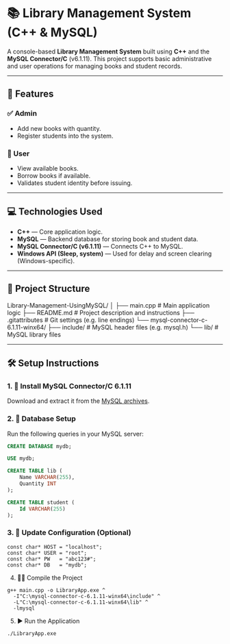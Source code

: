 # 📚 Library Management System (C++ & MySQL)

A console-based **Library Management System** built using **C++** and the **MySQL Connector/C** (v6.1.11). This project supports basic administrative and user operations for managing books and student records.

---

## 🚀 Features

### ✅ Admin
- Add new books with quantity.
- Register students into the system.

### 👥 User
- View available books.
- Borrow books if available.
- Validates student identity before issuing.

---

## 💻 Technologies Used

- **C++** — Core application logic.
- **MySQL** — Backend database for storing book and student data.
- **MySQL Connector/C (v6.1.11)** — Connects C++ to MySQL.
- **Windows API (Sleep, system)** — Used for delay and screen clearing (Windows-specific).

---

## 📂 Project Structure
Library-Management-UsingMySQL/
│
├── main.cpp # Main application logic
├── README.md # Project description and instructions
├── .gitattributes # Git settings (e.g. line endings)
└── mysql-connector-c-6.1.11-winx64/
├── include/ # MySQL header files (e.g. mysql.h)
└── lib/ # MySQL library files

---

## 🛠️ Setup Instructions

### 1. 🔽 Install MySQL Connector/C 6.1.11

Download and extract it from the [MySQL archives](https://downloads.mysql.com/archives/c-c/).

### 2. 🧱 Database Setup

Run the following queries in your MySQL server:

```sql
CREATE DATABASE mydb;

USE mydb;

CREATE TABLE lib (
    Name VARCHAR(255),
    Quantity INT
);

CREATE TABLE student (
    Id VARCHAR(255)
);
```
### 3. 🧾 Update Configuration (Optional)
```
const char* HOST = "localhost";
const char* USER = "root";
const char* PW   = "abc123#";
const char* DB   = "mydb";
```
4. 🧑‍💻 Compile the Project
```
g++ main.cpp -o LibraryApp.exe ^
  -I"C:\mysql-connector-c-6.1.11-winx64\include" ^
  -L"C:\mysql-connector-c-6.1.11-winx64\lib" ^
  -lmysql
```
5. ▶️ Run the Application
```
./LibraryApp.exe
